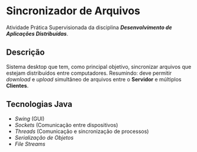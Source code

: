# Sincronizador de Arquivos
Atividade Prática Supervisionada da disciplina **_Desenvolvimento de Aplicações Distribuídas_**.

## Descrição
Sistema desktop que tem, como principal objetivo, sincronizar arquivos que estejam distribuídos entre computadores.
Resumindo: deve permitir _download_ e _upload_ simultâneo de arquivos entre o **Servidor** e múltiplos **Clientes**.

## Tecnologias Java
* _Swing_ (GUI)
* _Sockets_ (Comunicação entre dispositivos)
* _Threads_ (Comunicação e sincronização de processos)
* _Serialização de Objetos_
* _File Streams_

